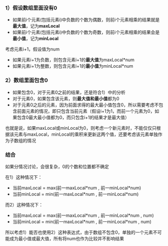 ### 1）假设数组里面没有0

* 如果前i个元素(包括元素i)中负数的个数为偶数，则前i个元素相乘的结果就是**最大值**，记为**maxLocal**
* 如果前i个元素(包括元素i)中负数的个数为奇数，则前i个元素相乘的结果会是**最小值**，记为**minLocal**

考虑元素i+1，假设值为num

* 如果元素i+1为负数，则包含元素i+1的**最大值**为maxLocal\*num
* 如果元素i+1为整数，则包含元素i+1的**最小值**为minLocal\*num

### 2）数组里面包含0

* 如果包含0，对于元素0之前的结果，还是符合1）中的分析
* 对于元素0，如果包含该元素，则**最大值和最小值**都为0
* 对于元素0之后的元素，因为前面求得的最大最小值包含0，所以需要考虑不包含前面元素的情况，即只包含当前元素（假设i+1为1，而前一个元素为0，如果包含0最大最小值都为0，而只包含i+1的结果才是最大值）

也就是说，如果maxLocal或minLocal为0，则考虑一个新元素时，不能仅仅只根据该元素与maxLocal，minLocal的乘积来更新这两个值，还要考虑该元素单独作为子数组的情况

### 结合

如果分情况讨论，会很复杂，0的个数和位置都不确定

在1）这种情况下：
* 当前maxLocal = max(前一maxLocal\*num , 前一minLocal\*num)
* 当前minLocal = min(前一maxLocal\*num , 前一minLocal\*num)

而2）这种情况下：
* 当前maxLocal = max(前一maxLocal\*num , 前一minLocal\*num , num)
* 当前minLocal = min(前一maxLocal\*num , 前一minLocal\*num , num)

所以考虑1）能否也使用2）这种表达式，由于数组不包含0，单独的一个元素不可能成为最小值或最大值，所有将num也作为比较并不影响结果
